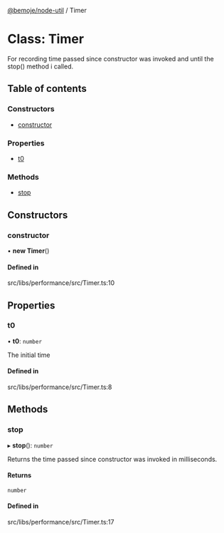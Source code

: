 [@bemoje/node-util](../README.md) / Timer

# Class: Timer

For recording time passed since constructor was invoked and until the stop() method i called.

## Table of contents

### Constructors

- [constructor](Timer.md#constructor)

### Properties

- [t0](Timer.md#t0)

### Methods

- [stop](Timer.md#stop)

## Constructors

### constructor

• **new Timer**()

#### Defined in

src/libs/performance/src/Timer.ts:10

## Properties

### t0

• **t0**: `number`

The initial time

#### Defined in

src/libs/performance/src/Timer.ts:8

## Methods

### stop

▸ **stop**(): `number`

Returns the time passed since constructor was invoked in milliseconds.

#### Returns

`number`

#### Defined in

src/libs/performance/src/Timer.ts:17
